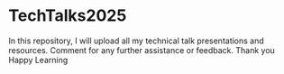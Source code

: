 # TechTalks2025
In this repository, I will upload all my technical talk presentations and resources. 
Comment for any further assistance or feedback. Thank you
Happy Learning
